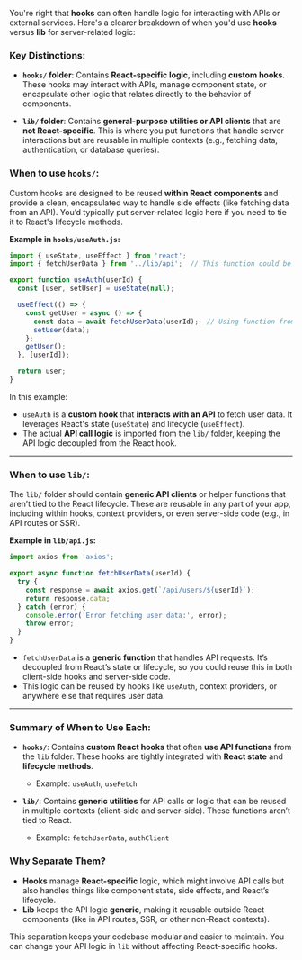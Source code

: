 You're right that **hooks** can often handle logic for interacting with APIs or external services. Here's a clearer breakdown of when you'd use **hooks** versus **lib** for server-related logic:

### **Key Distinctions:**

- **`hooks/` folder**: Contains **React-specific logic**, including **custom hooks**. These hooks may interact with APIs, manage component state, or encapsulate other logic that relates directly to the behavior of components.
  
- **`lib/` folder**: Contains **general-purpose utilities or API clients** that are **not React-specific**. This is where you put functions that handle server interactions but are reusable in multiple contexts (e.g., fetching data, authentication, or database queries).

### **When to use `hooks/`:**

Custom hooks are designed to be reused **within React components** and provide a clean, encapsulated way to handle side effects (like fetching data from an API). You’d typically put server-related logic here if you need to tie it to React's lifecycle methods.

**Example in `hooks/useAuth.js`:**
```js
import { useState, useEffect } from 'react';
import { fetchUserData } from '../lib/api';  // This function could be defined in lib

export function useAuth(userId) {
  const [user, setUser] = useState(null);

  useEffect(() => {
    const getUser = async () => {
      const data = await fetchUserData(userId);  // Using function from lib
      setUser(data);
    };
    getUser();
  }, [userId]);

  return user;
}
```

In this example:
- `useAuth` is a **custom hook** that **interacts with an API** to fetch user data. It leverages React's state (`useState`) and lifecycle (`useEffect`).
- The actual **API call logic** is imported from the `lib/` folder, keeping the API logic decoupled from the React hook.

---

### **When to use `lib/`:**

The `lib/` folder should contain **generic API clients** or helper functions that aren’t tied to the React lifecycle. These are reusable in any part of your app, including within hooks, context providers, or even server-side code (e.g., in API routes or SSR).

**Example in `lib/api.js`:**
```js
import axios from 'axios';

export async function fetchUserData(userId) {
  try {
    const response = await axios.get(`/api/users/${userId}`);
    return response.data;
  } catch (error) {
    console.error('Error fetching user data:', error);
    throw error;
  }
}
```

- `fetchUserData` is a **generic function** that handles API requests. It’s decoupled from React’s state or lifecycle, so you could reuse this in both client-side hooks and server-side code.
- This logic can be reused by hooks like `useAuth`, context providers, or anywhere else that requires user data.

---

### **Summary of When to Use Each:**

- **`hooks/`**: Contains **custom React hooks** that often **use API functions** from the `lib` folder. These hooks are tightly integrated with **React state** and **lifecycle methods**.
  - Example: `useAuth`, `useFetch`

- **`lib/`**: Contains **generic utilities** for API calls or logic that can be reused in multiple contexts (client-side and server-side). These functions aren’t tied to React.
  - Example: `fetchUserData`, `authClient`

### **Why Separate Them?**
- **Hooks** manage **React-specific** logic, which might involve API calls but also handles things like component state, side effects, and React’s lifecycle.
- **Lib** keeps the API logic **generic**, making it reusable outside React components (like in API routes, SSR, or other non-React contexts).

This separation keeps your codebase modular and easier to maintain. You can change your API logic in `lib` without affecting React-specific hooks.